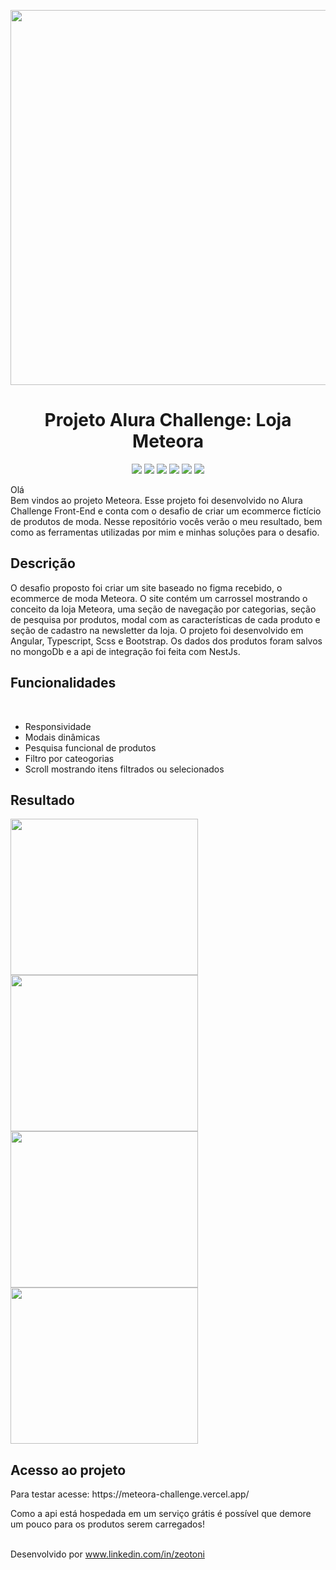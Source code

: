 <p align="center"> 
  <img src="https://github.com/zeotoni/Meteora-Challenge/assets/87879397/9f4ecc96-9692-423c-8a7a-01876fcfc8ae" width="600px">
</p>
<h1 align="center">Projeto Alura Challenge: Loja Meteora</h1>
<p align="center">
  <img src="https://img.shields.io/badge/Angular-DD0031?style=for-the-badge&logo=angular&logoColor=white">
  <img src="https://img.shields.io/badge/Sass-CC6699?style=for-the-badge&logo=sass&logoColor=white">
  <img src="https://img.shields.io/badge/Bootstrap-563D7C?style=for-the-badge&logo=bootstrap&logoColor=white">
  <img src="https://img.shields.io/badge/TypeScript-007ACC?style=for-the-badge&logo=typescript&logoColor=white">
  <img src="https://img.shields.io/badge/MongoDB-4EA94B?style=for-the-badge&logo=mongodb&logoColor=white">
  <img src="https://img.shields.io/badge/nestjs-%23E0234E.svg?style=for-the-badge&logo=nestjs&logoColor=white">
</p>
<p>Olá<br>Bem vindos ao projeto Meteora. Esse projeto foi desenvolvido no Alura Challenge Front-End e conta com o desafio de criar um ecommerce fictício de produtos de moda. Nesse repositório vocês verão o meu resultado, bem como as ferramentas utilizadas por mim e minhas soluções para o desafio.</p>
<h2>Descrição</h2>
<p>O desafio proposto foi criar um site baseado no figma recebido, o ecommerce de moda Meteora. O site contém um carrossel mostrando o conceito da loja Meteora, uma seção de navegação por categorias, seção de pesquisa por produtos, modal com as características de cada produto e seção de cadastro na newsletter da loja. O projeto foi desenvolvido em Angular, Typescript, Scss e Bootstrap. Os dados dos produtos foram salvos no mongoDb e a api de integração foi feita com NestJs.</p>
<h2>Funcionalidades</h2>
<br>

* Responsividade 
* Modais dinâmicas
* Pesquisa funcional de produtos
* Filtro por cateogorias
* Scroll mostrando itens filtrados ou selecionados

<h2>Resultado</h2>


<div display="flex">
  <img src="https://github.com/zeotoni/Meteora-Challenge/assets/87879397/f41ab968-270d-4f09-8d91-1fa8da4221f8" width="300px" height="250px">
  <img src="https://github.com/zeotoni/Meteora-Challenge/assets/87879397/75fce844-0e08-417d-9e6c-d87a6c93a055" width="300px" height="250px">
  <img src="https://github.com/zeotoni/Meteora-Challenge/assets/87879397/644ea36f-a254-465a-8aa8-bc2976f7d3a3" width="300px" height="250px">
  <img src="https://github.com/zeotoni/Meteora-Challenge/assets/87879397/43b85fcb-48bc-4579-ae21-7f7f0183c304" width="300px" height="250px">

</div>


<h2>Acesso ao projeto</h2>
<p>Para testar acesse: https://meteora-challenge.vercel.app/</p>
<p>Como a api está hospedada em um serviço grátis é possível que demore um pouco para os produtos serem carregados!</p>


<br>Desenvolvido por www.linkedin.com/in/zeotoni
